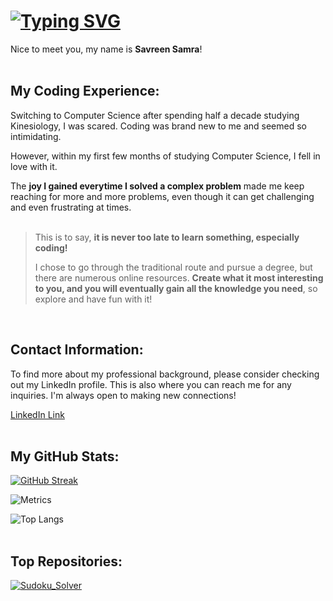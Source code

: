 # [![Typing SVG](https://readme-typing-svg.demolab.com?font=Roboto+Mono&weight=700&size=22&letterSpacing=0.1rem&pause=1000&color=07952E&background=E4B4FF00&width=435&lines=Welcome!&repeat=Infinity)](https://git.io/typing-svg)

Nice to meet you, my name is **Savreen Samra**!
<br>
<br>

## My Coding Experience: ##
Switching to Computer Science after spending half a decade studying Kinesiology, I was scared. Coding was brand new to me and seemed so intimidating. 

However, within my first few months of studying Computer Science, I fell in love with it. 

The **joy I gained everytime I solved a complex problem** made me keep reaching for more and more problems, even though it can get challenging and even frustrating at times.  
<br>

> This is to say, **it is never too late to learn something, especially coding!** 
>
> I chose to go through the traditional route and pursue a degree, but there are numerous online resources. **Create what it most interesting to you, and you will eventually gain all the knowledge you need**, so explore and have fun with it!
<br>

## Contact Information: ##
To find more about my professional background, please consider checking out my LinkedIn profile. This is also where you can reach me for any inquiries. I'm always open to making new connections!

[LinkedIn Link](https://www.linkedin.com/in/savreensamra/)
<br>
<br>

## My GitHub Stats:
[![GitHub Streak](https://streak-stats.demolab.com?user=SavreenSamra&theme=vue-dark)](https://git.io/streak-stats)  

![Metrics](https://metrics.lecoq.io/Calender?template=classic&base.header=0&base.activity=0&base.community=0&base.repositories=0&base.metadata=0&calendar=1&base=header%2C%20activity%2C%20community%2C%20repositories%2C%20metadata&base.indepth=false&base.hireable=false&base.skip=false&calendar=false&calendar.limit=1&config.timezone=America%2FToronto&theme=vue-dark&card_width=495)

![Top Langs](https://github-readme-stats.vercel.app/api/top-langs/?username=SavreenSamra&hide_progress=true&theme=vue-dark&card_width=495)
<br>
<br>  

## Top Repositories: 
[![Sudoku_Solver](https://github-readme-stats.vercel.app/api/pin/?username=SavreenSamra&repo=Sudoku_Solver)](https://github.com/anuraghazra/github-readme-stats) 
<br>
<br>
 





